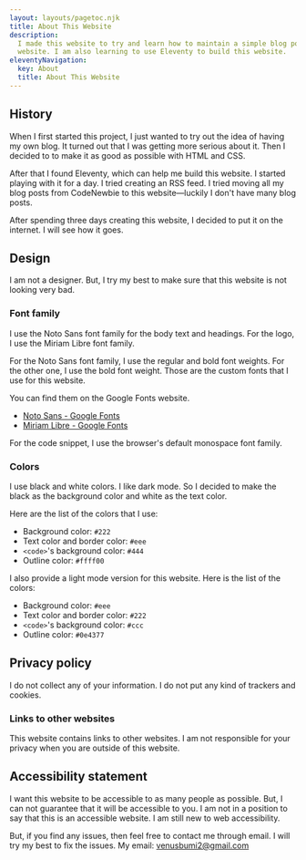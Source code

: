 ```yaml
---
layout: layouts/pagetoc.njk
title: About This Website
description:
  I made this website to try and learn how to maintain a simple blog post
  website. I am also learning to use Eleventy to build this website.
eleventyNavigation:
  key: About
  title: About This Website
---
```


## History

When I first started this project, I just wanted to try out the idea of having my own blog. It turned out that I was getting more serious about it. Then I decided to to make it as good as possible with HTML and CSS.

After that I found Eleventy, which can help me build this website. I started playing with it for a day. I tried creating an RSS feed. I tried moving all my blog posts from CodeNewbie to this website—luckily I don't have many blog posts.

After spending three days creating this website, I decided to put it on the internet. I will see how it goes.

## Design

I am not a designer. But, I try my best to make sure that this website is not looking very bad.

### Font family

I use the Noto Sans font family for the body text and headings. For the logo, I use the Miriam Libre font family.

For the Noto Sans font family, I use the regular and bold font weights. For the other one, I use the bold font weight. Those are the custom fonts that I use for this website.

You can find them on the Google Fonts website.

- [Noto Sans - Google Fonts](https://fonts.google.com/noto/specimen/Noto+Sans)
- [Miriam Libre - Google Fonts](https://fonts.google.com/specimen/Miriam+Libre)

For the code snippet, I use the browser's default monospace font family.

### Colors

I use black and white colors. I like dark mode. So I decided to make the black as the background color and white as the text color.

Here are the list of the colors that I use:

- Background color: `#222`
- Text color and border color: `#eee`
- `<code>`'s background color: `#444`
- Outline color: `#ffff00`

I also provide a light mode version for this website. Here is the list of the colors:

- Background color: `#eee`
- Text color and border color: `#222`
- `<code>`'s background color: `#ccc`
- Outline color: `#0e4377`

## Privacy policy

I do not collect any of your information. I do not put any kind of trackers and cookies.

### Links to other websites

This website contains links to other websites. I am not responsible for your privacy when you are outside of this website.

## Accessibility statement

I want this website to be accessible to as many people as possible. But, I can not guarantee that it will be accessible to you. I am not in a position to say that this is an accessible website. I am still new to web accessibility.

But, if you find any issues, then feel free to contact me through email. I will try my best to fix the issues. My email: [venusbumi2@gmail.com](mailto:venusbumi2@gmail.com)
